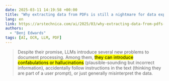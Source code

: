 ```yaml
---
date: 2025-03-11 14:19:58 +00:00
title: "Why extracting data from PDFs is still a nightmare for data experts"
lang: en
link: https://arstechnica.com/ai/2025/03/why-extracting-data-from-pdfs-is-still-a-nightmare-for-data-experts/
authors:
  - "Benj Edwards"
tags: [AI, OCR, LLM, PDF]
---
```


> Despite their promise, LLMs introduce several new problems to document processing. Among them, <mark>they can introduce confabulations or hallucinations</mark> (plausible-sounding but incorrect information), accidentally follow instructions in the text (thinking they are part of a user prompt), or just generally misinterpret the data.
